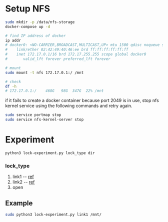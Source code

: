 
# Setup NFS

```sh
sudo mkdir -p /data/nfs-storage
docker-compose up -d

# find IP address of docker
ip addr
# docker0: <NO-CARRIER,BROADCAST,MULTICAST,UP> mtu 1500 qdisc noqueue state DOWN group default 
#    link/ether 02:42:49:40:46:ee brd ff:ff:ff:ff:ff:ff
#    inet 172.17.0.1/16 brd 172.17.255.255 scope global docker0
#       valid_lft forever preferred_lft forever

# mount
sudo mount -t nfs 172.17.0.1:/ /mnt

# check
df -h
# 172.17.0.1:/    468G   98G  347G  22% /mnt
```

if it fails to create a docker container because port 2049 is in use, stop nfs kernel service using the following commands and retry again.

```sh
sudo service portmap stop
sudo service nfs-kernel-server stop
```

# Experiment

```sh
python3 lock-experiment.py lock_type dir
```

### lock_type
1. link1 -- [ref](https://stackoverflow.com/a/38239456)
2. link2 -- [ref](https://github.com/sile/optjournal/blob/357cfdf9525010cffb83a2c55b76c3556c26d212/optjournal/_file_system.py#L213-L221)
3. open

## Example

```sh
sudo python3 lock-experiment.py link1 /mnt/
```
